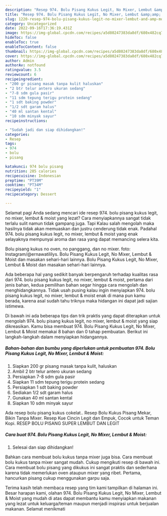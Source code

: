 ```yaml
---
description: "Resep 974. Bolu Pisang Kukus Legit, No Mixer, Lembut &amp;amp; Moist{ yang Bisa Manjain Lidah,  Menu Buat lebaran"
title: "Resep 974. Bolu Pisang Kukus Legit, No Mixer, Lembut &amp;amp; Moist{ yang Bisa Manjain Lidah,  Menu Buat lebaran"
slug: 1220-resep-974-bolu-pisang-kukus-legit-no-mixer-lembut-and-amp-moist-yang-bisa-manjain-lidah-menu-buat-lebaran
category: Uncategorized
date: 2022-09-16T17:36:19.431Z
image: https://img-global.cpcdn.com/recipes/a5d80247383da8df/680x482cq70/974-bolu-pisang-kukus-legit-no-mixer-lembut-moist-foto-resep-utama.jpg
hideToc: false
enableToc: true
enableTocContent: false
thumbnail: https://img-global.cpcdn.com/recipes/a5d80247383da8df/680x482cq70/974-bolu-pisang-kukus-legit-no-mixer-lembut-moist-foto-resep-utama.jpg
cover: https://img-global.cpcdn.com/recipes/a5d80247383da8df/680x482cq70/974-bolu-pisang-kukus-legit-no-mixer-lembut-moist-foto-resep-utama.jpg
author: Admin
authorAv: notfound
ratingvalue: 3.5
reviewcount: 6
recipeingredient:
- "200 gr pisang masak tanpa kulit haluskan"
- "2 btr telur antero ukuran sedang"
- "7-8 sdm gula pasir"
- "11 sdm tepung terigu protein sedang"
- "1 sdt baking powder"
- "1/2 sdt garam halus"
- "40 ml santan kental"
- "10 sdm minyak sayur"
recipeinstructions:

- "Sudah jadi dan siap dihidangkan!"
categories:
- Resep
tags:
- 974
- bolu
- pisang

katakunci: 974 bolu pisang 
nutrition: 285 calories
recipecuisine: Indonesian
preptime: "PT39M"
cooktime: "PT34M"
recipeyield: "1"
recipecategory: Dessert

---
```



Selamat pagi Anda sedang mencari ide resep 974. bolu pisang kukus legit, no mixer, lembut &amp; moist yang lezat? Cara menyiapkannya sangat tidak terlalu sulit namun tidak gampang juga. Tapi Kalau salah mengolah maka hasilnya tidak akan memuaskan dan justru cenderung tidak enak. Padahal 974. bolu pisang kukus legit, no mixer, lembut &amp; moist yang enak selayaknya mempunyai aroma dan rasa yang dapat memancing selera kita.


Bolu pisang kukus no oven, no panggang, dan no mixer. foto: Instagram/@ernawatililys. Bolu Pisang Kukus Legit, No Mixer, Lembut &amp; Moist dan masakan sehari-hari lainnya. Bolu Pisang Kukus Legit, No Mixer, Lembut &amp; Moist dan masakan sehari-hari lainnya.

Ada beberapa hal yang sedikit banyak berpengaruh terhadap kualitas rasa dari 974. bolu pisang kukus legit, no mixer, lembut &amp; moist, pertama dari jenis bahan, kedua pemilihan bahan segar hingga cara mengolah dan menghidangkannya. Tidak usah pusing kalau ingin menyiapkan 974. bolu pisang kukus legit, no mixer, lembut &amp; moist enak di mana pun kamu berada, karena asal sudah tahu triknya maka hidangan ini dapat jadi sajian istimewa.


Di bawah ini ada beberapa tips dan trik praktis yang dapat diterapkan untuk mengolah 974. bolu pisang kukus legit, no mixer, lembut &amp; moist yang siap dikreasikan. Kamu bisa membuat 974. Bolu Pisang Kukus Legit, No Mixer, Lembut &amp; Moist memakai 8 bahan dan 0 tahap pembuatan. Berikut ini langkah-langkah dalam menyiapkan hidangannya.

<!--inarticleads1-->

##### Bahan-bahan dan bumbu yang diperlukan untuk pembuatan 974. Bolu Pisang Kukus Legit, No Mixer, Lembut &amp; Moist:

1. Siapkan 200 gr pisang masak tanpa kulit, haluskan
1. Ambil 2 btr telur antero ukuran sedang
1. Persiapkan 7-8 sdm gula pasir
1. Siapkan 11 sdm tepung terigu protein sedang
1. Persiapkan 1 sdt baking powder
1. Sediakan 1/2 sdt garam halus
1. Gunakan 40 ml santan kental
1. Siapkan 10 sdm minyak sayur


Ada resep bolu pisang kukus cokelat.. Resep Bolu Kukus Pisang Mekar, Bikin Tanpa Mixer. Resep Kue Cincin Legit dan Empuk, Cocok untuk Teman Kopi. RESEP BOLU PISANG SUPER LEMBUT DAN LEGIT 

<!--inarticleads2-->

##### Cara buat 974. Bolu Pisang Kukus Legit, No Mixer, Lembut &amp; Moist:


1. Selesai dan siap dihidangkan!

Bahkan cara membuat bolu kukus tanpa mixer juga bisa. Cara membuat bolu kukus tanpa mixer sangat mudah. Cukup mengikuti resep di bawah ini. Cara membuat bolu pisang yang dikukus ini sangat praktis dan sederhana karena tidak memerlukan oven ataupun mixer yang ribet. Pertama, hancurkan pisang cukup menggunakan garpu saja. 

Terima kasih telah membaca resep yang tim kami tampilkan di halaman ini. Besar harapan kami, olahan 974. Bolu Pisang Kukus Legit, No Mixer, Lembut &amp; Moist yang mudah di atas dapat membantu kamu menyiapkan makanan yang lezat untuk keluarga/teman maupun menjadi inspirasi untuk berjualan makanan. Selamat menikmati
